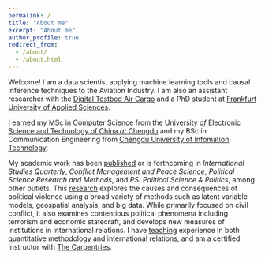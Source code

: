 ```yaml
---
permalink: /
title: "About me"
excerpt: "About me"
author_profile: true
redirect_from: 
  - /about/
  - /about.html
---
```


Welcome! I am a data scientist applying machine learning tools and causal
inference techniques to the Aviation Industry. I am also an assistant
researcher with the [Digital Testbed Air Cargo](https://www.digital-testbed-air-cargo.com/)
and a PhD student at [Frankfurt University of Applied Sciences](https://www.frankfurt-university.de/).



I earned my MSc in Computer Science from the
[University *of* Electronic Science and Technology of China *at* Chengdu](https://en.uestc.edu.cn/) and my
BSc in Communication Engineering from [Chengdu University of Infomation Technology](https://www.cuit.edu.cn/).



My academic work has been [published](publications) or is forthcoming in
*International Studies Quarterly*, *Conflict Management and Peace Science*,
*Political Science Research and Methods*, and *PS: Political Science & Politics*,
among other outlets. This [research](research) explores the causes and
consequences of political violence using a broad variety of methods such as
latent variable models, geospatial analysis, and big data. While primarily
focused on civil conflict, it also examines contentious political phenomena
including terrorism and economic statecraft, and develops new measures of
institutions in international relations. I have [teaching](teaching) experience
in both quantitative methodology and international relations, and am a certified
instructor with [The Carpentries](https://carpentries.org).
